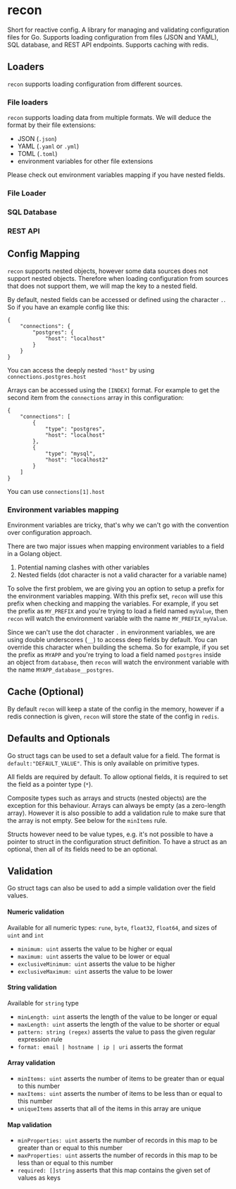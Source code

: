 # recon

Short for reactive config. A library for managing and validating configuration files for Go. Supports loading configuration from files (JSON and YAML), SQL database, and REST API endpoints. Supports caching with redis.

## Loaders

`recon` supports loading configuration from different sources. 

### File loaders

`recon` supports loading data from multiple formats. We will deduce the format by their file extensions:
- JSON (`.json`)
- YAML (`.yaml` or `.yml`)
- TOML (`.toml`)
- environment variables for other file extensions

Please check out environment variables mapping if you have nested fields. 

### File Loader

### SQL Database

### REST API

## Config Mapping

`recon` supports nested objects, however some data sources does not support nested objects. Therefore when loading configuration from sources that does not support them, we will map the key to a nested field.

By default, nested fields can be accessed or defined using the character `.`. So if you have an example config like this: 

```
{
    "connections": {
        "postgres": {
            "host": "localhost"
        }
    }
}
```

You can access the deeply nested `"host"` by using `connections.postgres.host`

Arrays can be accessed using the `[INDEX]` format. For example to get the second item from the `connections` array in this configuration:
```
{
    "connections": [
        {
            "type": "postgres",
            "host": "localhost"
        },
        {
            "type": "mysql",
            "host": "localhost2"
        }
    ]
}
```
You can use `connections[1].host`

### Environment variables mapping

Environment variables are tricky, that's why we can't go with the convention over configuration approach. 

There are two major issues when mapping environment variables to a field in a Golang object. 
1. Potential naming clashes with other variables
2. Nested fields (dot character is not a valid character for a variable name)

To solve the first problem, we are giving you an option to setup a prefix for the environment variables mapping. With this prefix set, `recon` will use this prefix when checking and mapping the variables. For example, if you set the prefix as `MY_PREFIX` and you're trying to load a field named `myValue`, then `recon` will watch the environment variable with the name `MY_PREFIX_myValue`. 

Since we can't use the dot character `.` in environment variables, we are using double underscores (`__`) to access deep fields by default. You can override this character when building the schema. So for example, if you set the prefix as `MYAPP` and you're trying to load a field named `postgres` inside an object from `database`, then `recon` will watch the environment variable with the name `MYAPP_database__postgres`. 

## Cache (Optional)

By default `recon` will keep a state of the config in the memory, however if a redis connection is given, `recon` will store the state of the config in `redis`.

## Defaults and Optionals

Go struct tags can be used to set a default value for a field. The format is `default:"DEFAULT_VALUE"`. This is only available on primitive types.

All fields are required by default. To allow optional fields, it is required to set the field as a pointer type (`*`).

Composite types such as arrays and structs (nested objects) are the exception for this behaviour. Arrays can always be empty (as a zero-length array). However it is also possible to add a validation rule to make sure that the array is not empty. See below for the `minItems` rule. 

Structs however need to be value types, e.g. it's not possible to have a pointer to struct in the configuration struct definition. To have a struct as an optional, then all of its fields need to be an optional.

## Validation

Go struct tags can also be used to add a simple validation over the field values. 

#### Numeric validation

Available for all numeric types: `rune`, `byte`, `float32`, `float64`, and sizes of `uint` and `int`
- `minimum: uint` asserts the value to be higher or equal 
- `maximum: uint` asserts the value to be lower or equal
- `exclusiveMinimum: uint` asserts the value to be higher
- `exclusiveMaximum: uint` asserts the value to be lower

#### String validation

Available for `string` type
- `minLength: uint` asserts the length of the value to be longer or equal
- `maxLength: uint` asserts the length of the value to be shorter or equal
- `pattern: string (regex)` asserts the value to pass the given regular expression rule
- `format: email | hostname | ip | uri` asserts the format

#### Array validation
- `minItems: uint` asserts the number of items to be greater than or equal to this number
- `maxItems: uint` asserts the number of items to be less than or equal to this number
- `uniqueItems` asserts that all of the items in this array are unique

#### Map validation
- `minProperties: uint` asserts the number of records in this map to be greater than or equal to this number 
- `maxProperties: uint` asserts the number of records in this map to be less than or equal to this number 
- `required: []string` asserts that this map contains the given set of values as keys